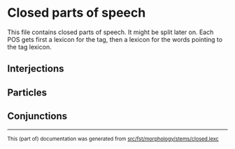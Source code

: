 
# Closed parts of speech

This file contains closed parts of speech. It might be split later on.
Each POS gets first a lexicon for the tag, then a lexicon for the words pointing to the tag lexicon.

## Interjections

## Particles

## Conjunctions

* * *

<small>This (part of) documentation was generated from [src/fst/morphology/stems/closed.lexc](https://github.com/giellalt/lang-mpj/blob/main/src/fst/morphology/stems/closed.lexc)</small>
